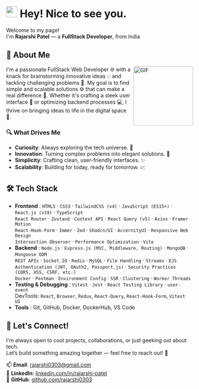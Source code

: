 <h1><img src="https://emojis.slackmojis.com/emojis/images/1531849430/4246/blob-sunglasses.gif?1531849430" width="30"/> Hey! Nice to see you.</h1>


<p>Welcome to my page!<br>I'm <b>Rajarshi Patel</b> — a <b>FullStack Developer</b>, from India


## 👋 About Me
<img align="right" alt="GIF" height="160px" src="https://media.giphy.com/media/du3J3cXyzhj75IOgvA/giphy.gif" />
I'm a passionate FullStack Web Developer 🌐 with a knack for brainstorming innovative ideas 💡 and tackling challenging problems 🧩. My goal is to find simple and scalable solutions ⚙️ that can make a real difference 🌟. Whether it's crafting a sleek user interface 🎨 or optimizing backend processes 💻, I thrive on bringing ideas to life in the digital space 🚀.

### 🔍 What Drives Me
* <b>Curiosity</b>: Always exploring the tech universe. 🚀
* <b>Innovation</b>: Turning complex problems into elegant solutions. 🧠
* <b>Simplicity</b>: Crafting clean, user-friendly interfaces. ✨
* <b>Scalability</b>: Building for today, ready for tomorrow. 📈

## 🛠️ Tech Stack
* <b>Frontend</b> : `HTML5` · `CSS3` · `TailwindCSS (v4)` · `JavaScript (ES15+)` · `React.js (v19)` · `TypeScript`  
`React Router` · `Zustand` · `Context API` · `React Query (v5)` · `Axios` · `Framer Motion`  
`React-Hook-Form` · `Immer` · `Zod` · `Shadcn/UI` · `AccernityUI` · `Responsive Web Design`  
`Intersection Observer` · `Performance Optimization` · `Vite`
* <b>Backend</b> : `Node.js` · `Express.js (MVC, Middleware, Routing)` · `MongoDB` · `Mongoose ODM`  
`REST APIs` · `Socket.IO` · `Redis` · `MySQL` · `File Handling` · `Streams` · `EJS`  
`Authentication (JWT, OAuth2, Passport.js)` · `Security Practices (CORS, XSS, CSRF, etc.)`  
`Docker` · `Postman` · `Environment Config` · `SSR` · `Clustering` · `Worker Threads`
* <b>Testing & Debugging</b> : `Vitest` · `Jest` · `React Testing Library` · `user-event`  
DevTools: `React`, `Browser`, `Redux`, `React-Query`, `React-Hook-Form`, `Vitest UI`
* <b>Tools</b> : Git, GitHub, Docker, DockerHub, VS Code

## 🌟 Let's Connect!
I'm always open to cool projects, collaborations, or just geeking out about tech.  
Let’s build something amazing together — feel free to reach out! 🤝

📫 **Email**: rajarshi0303@gmail.com  
🔗 **LinkedIn**: [linkedin.com/in/rajarshi-patel](https://www.linkedin.com/in/rajarshi-patel/)  
🐙 **GitHub**: [github.com/rajarshi0303](https://github.com/rajarshi0303)
